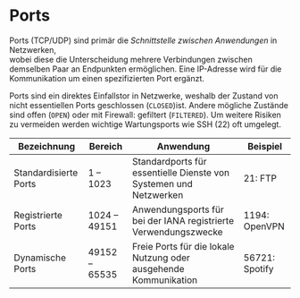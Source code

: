# Ports
Ports (TCP/UDP) sind primär die *Schnittstelle zwischen Anwendungen* in Netzwerken,  
wobei diese die Unterscheidung mehrere Verbindungen zwischen demselben Paar an Endpunkten ermöglichen. Eine IP-Adresse wird für die Kommunikation um einen spezifizierten Port ergänzt.

Ports sind ein direktes Einfallstor in Netzwerke, weshalb der Zustand von nicht essentiellen Ports geschlossen (`CLOSED`)ist. Andere mögliche Zustände sind offen (`OPEN`) oder mit Firewall: gefiltert (`FILTERED`). Um weitere Risiken zu vermeiden werden wichtige Wartungsports wie SSH (22) oft umgelegt.

| Bezeichnung           | Bereich       | Anwendung                                                         | Beispiel       |
| --------------------- | ------------- | ----------------------------------------------------------------- | -------------- |
| Standardisierte Ports | 1 – 1023      | Standardports für essentielle Dienste von Systemen und Netzwerken | 21: FTP        |
| Registrierte Ports    | 1024 – 49151  | Anwendungsports für bei der IANA registrierte Verwendungszwecke   | 1194: OpenVPN  |
| Dynamische Ports      | 49152 – 65535 | Freie Ports für die lokale Nutzung oder ausgehende Kommunikation  | 56721: Spotify |
